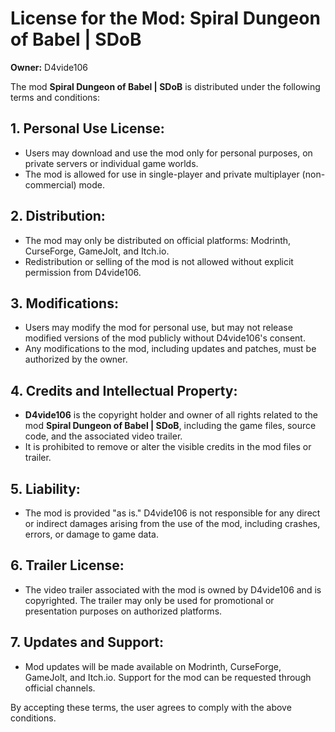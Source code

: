 # License for the Mod: Spiral Dungeon of Babel | SDoB

**Owner:** D4vide106

The mod **Spiral Dungeon of Babel | SDoB** is distributed under the following terms and conditions:

## 1. Personal Use License:
- Users may download and use the mod only for personal purposes, on private servers or individual game worlds.
- The mod is allowed for use in single-player and private multiplayer (non-commercial) mode.

## 2. Distribution:
- The mod may only be distributed on official platforms: Modrinth, CurseForge, GameJolt, and Itch.io.
- Redistribution or selling of the mod is not allowed without explicit permission from D4vide106.

## 3. Modifications:
- Users may modify the mod for personal use, but may not release modified versions of the mod publicly without D4vide106's consent.
- Any modifications to the mod, including updates and patches, must be authorized by the owner.

## 4. Credits and Intellectual Property:
- **D4vide106** is the copyright holder and owner of all rights related to the mod **Spiral Dungeon of Babel | SDoB**, including the game files, source code, and the associated video trailer.
- It is prohibited to remove or alter the visible credits in the mod files or trailer.

## 5. Liability:
- The mod is provided "as is." D4vide106 is not responsible for any direct or indirect damages arising from the use of the mod, including crashes, errors, or damage to game data.

## 6. Trailer License:
- The video trailer associated with the mod is owned by D4vide106 and is copyrighted. The trailer may only be used for promotional or presentation purposes on authorized platforms.

## 7. Updates and Support:
- Mod updates will be made available on Modrinth, CurseForge, GameJolt, and Itch.io. Support for the mod can be requested through official channels.

By accepting these terms, the user agrees to comply with the above conditions.
